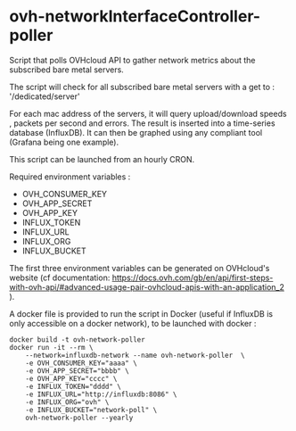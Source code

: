 # ovh-networkInterfaceController-poller
Script that polls OVHcloud API to gather network metrics about the subscribed bare metal servers.

The script will check for all subscribed bare metal servers with a get to : '/dedicated/server'

For each mac address of the servers, it will query upload/download speeds , packets per second and errors. The result is inserted into a time-series database (InfluxDB). It can then be graphed using any compliant tool (Grafana being one example).

This script can be launched from an hourly CRON. 

Required environment variables :
- OVH_CONSUMER_KEY
- OVH_APP_SECRET 
- OVH_APP_KEY
- INFLUX_TOKEN
- INFLUX_URL
- INFLUX_ORG
- INFLUX_BUCKET

The first three environment variables can be generated on OVHcloud's website (cf documentation: https://docs.ovh.com/gb/en/api/first-steps-with-ovh-api/#advanced-usage-pair-ovhcloud-apis-with-an-application_2 ).

A docker file is provided to run the script in Docker (useful if InfluxDB is only accessible on a docker network), to be launched with docker :

```
docker build -t ovh-network-poller
docker run -it --rm \
	--network=influxdb-network --name ovh-network-poller  \
	-e OVH_CONSUMER_KEY="aaaa" \
	-e OVH_APP_SECRET="bbbb" \
	-e OVH_APP_KEY="cccc" \
	-e INFLUX_TOKEN="dddd" \
	-e INFLUX_URL="http://influxdb:8086" \
	-e INFLUX_ORG="ovh" \
	-e INFLUX_BUCKET="network-poll" \
	ovh-network-poller --yearly

```
